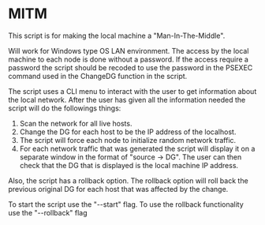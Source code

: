 # MITM
This script is for making the local machine a "Man-In-The-Middle".

Will work for Windows type OS LAN environment. The access by the local machine to each node is done without a password. If the access
require a password the script should be recoded to use the password in the PSEXEC command used in the ChangeDG function in the script.

The script uses a CLI menu to interact with the user to get information about the local network.
After the user has given all the information needed the script will do the followings things:
1) Scan the network for all live hosts.
2) Change the DG for each host to be the IP address of the localhost.
3) The script will force each node to initialize random network traffic.
4) For each network traffic that was generated the script will display it on a separate window in the format of "source -> DG".
   The user can then check that the DG that is displayed is the local machine IP address.
   
Also, the script has a rollback option.
The rollback option will roll back the previous original DG for each host that was affected by the change.

To start the script use the "--start" flag.
To use the rollback functionality use the "--rollback" flag
